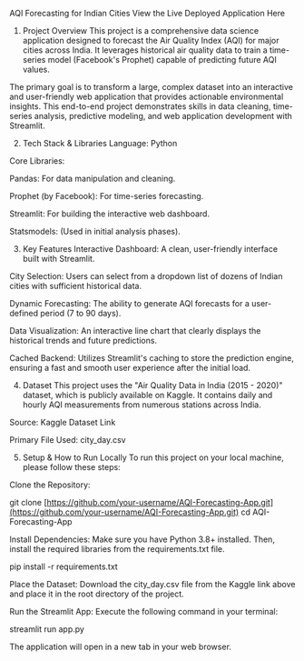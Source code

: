 AQI Forecasting for Indian Cities
View the Live Deployed Application Here
1. Project Overview
This project is a comprehensive data science application designed to forecast the Air Quality Index (AQI) for major cities across India. It leverages historical air quality data to train a time-series model (Facebook's Prophet) capable of predicting future AQI values.

The primary goal is to transform a large, complex dataset into an interactive and user-friendly web application that provides actionable environmental insights. This end-to-end project demonstrates skills in data cleaning, time-series analysis, predictive modeling, and web application development with Streamlit.

2. Tech Stack & Libraries
Language: Python

Core Libraries:

Pandas: For data manipulation and cleaning.

Prophet (by Facebook): For time-series forecasting.

Streamlit: For building the interactive web dashboard.

Statsmodels: (Used in initial analysis phases).

3. Key Features
Interactive Dashboard: A clean, user-friendly interface built with Streamlit.

City Selection: Users can select from a dropdown list of dozens of Indian cities with sufficient historical data.

Dynamic Forecasting: The ability to generate AQI forecasts for a user-defined period (7 to 90 days).

Data Visualization: An interactive line chart that clearly displays the historical trends and future predictions.

Cached Backend: Utilizes Streamlit's caching to store the prediction engine, ensuring a fast and smooth user experience after the initial load.

4. Dataset
This project uses the "Air Quality Data in India (2015 - 2020)" dataset, which is publicly available on Kaggle. It contains daily and hourly AQI measurements from numerous stations across India.

Source: Kaggle Dataset Link

Primary File Used: city_day.csv

5. Setup & How to Run Locally
To run this project on your local machine, please follow these steps:

Clone the Repository:

git clone [https://github.com/your-username/AQI-Forecasting-App.git](https://github.com/your-username/AQI-Forecasting-App.git)
cd AQI-Forecasting-App

Install Dependencies:
Make sure you have Python 3.8+ installed. Then, install the required libraries from the requirements.txt file.

pip install -r requirements.txt

Place the Dataset:
Download the city_day.csv file from the Kaggle link above and place it in the root directory of the project.

Run the Streamlit App:
Execute the following command in your terminal:

streamlit run app.py

The application will open in a new tab in your web browser.
